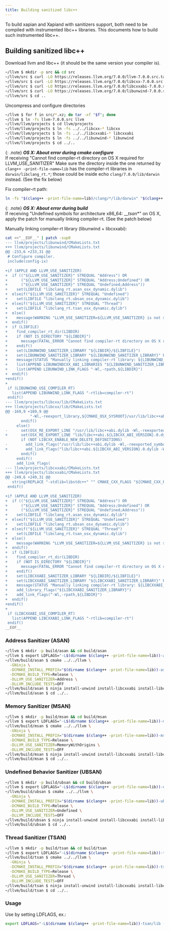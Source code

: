 ```yaml
---
title: Building sanitized libc++
---
```


To build xapian and Xapiand with sanitizers support, both need to be compiled
with instrumented libc++ libraries. This documents how to build such
instrumented libc++.


## Building sanitized libc++

Download llvm and libc++ (it should be the same version your compiler is).

```sh
~/llvm $ mkdir -p src && cd src
~/llvm/src $ curl -LO https://releases.llvm.org/7.0.0/llvm-7.0.0.src.tar.xz
~/llvm/src $ curl -LO https://releases.llvm.org/7.0.0/libcxx-7.0.0.src.tar.xz
~/llvm/src $ curl -LO https://releases.llvm.org/7.0.0/libcxxabi-7.0.0.src.tar.xz
~/llvm/src $ curl -LO https://releases.llvm.org/7.0.0/libunwind-7.0.0.src.tar.xz
~/llvm/src $ cd ..
```

Uncompress and configure directories

```sh
~/llvm $ for f in src/*.xz; do tar -xf "$f"; done
~/llvm $ ln -fs llvm-7.0.0.src llvm
~/llvm/llvm/projects $ cd llvm/projects
~/llvm/llvm/projects $ ln -fs ../../libcxx-* libcxx
~/llvm/llvm/projects $ ln -fs ../../libcxxabi-* libcxxabi
~/llvm/llvm/projects $ ln -fs ../../libunwind-* libunwind
~/llvm/llvm/projects $ cd ../..
```


{: .note}
**_OS X: About error during cmake configure_**<br>
If receiving "Cannot find compiler-rt directory on OS X required for LLVM_USE_SANITIZER"
Make sure the directory inside the one returned by `clang++ -print-file-name=lib`
has the compiler-rt libraries in `darwin/libclang_rt.*`; those could be inside
echo `clang/7.0.0/lib/darwin` instead. (See the fix below)

Fix compiler-rt path:

```sh
ln -fs "$(clang++ -print-file-name=lib)/clang/*/lib/darwin" "$(clang++ -print-file-name=lib)"
```


{: .note}
**_OS X: About error during build_**<br>
If receiving "Undefined symbols for architecture x86_64: ___tsan_*" on OS X,
apply the patch for manually linking compiler-rt. (See the patch below)

Manually linking compiler-rt library (libunwind + libcxxabi):

```sh
cat <<"__EOF__" | patch -sup0
--- llvm/projects/libunwind/CMakeLists.txt
+++ llvm/projects/libunwind/CMakeLists.txt
@@ -233,6 +233,31 @@
 # Configure compiler.
 include(config-ix)
 
+if (APPLE AND LLVM_USE_SANITIZER)
+  if (("${LLVM_USE_SANITIZER}" STREQUAL "Address") OR
+      ("${LLVM_USE_SANITIZER}" STREQUAL "Address;Undefined") OR
+      ("${LLVM_USE_SANITIZER}" STREQUAL "Undefined;Address"))
+    set(LIBFILE "libclang_rt.asan_osx_dynamic.dylib")
+  elseif("${LLVM_USE_SANITIZER}" STREQUAL "Undefined")
+    set(LIBFILE "libclang_rt.ubsan_osx_dynamic.dylib")
+  elseif("${LLVM_USE_SANITIZER}" STREQUAL "Thread")
+    set(LIBFILE "libclang_rt.tsan_osx_dynamic.dylib")
+  else()
+    message(WARNING "LLVM_USE_SANITIZER=${LLVM_USE_SANITIZER} is not supported on OS X")
+  endif()
+  if (LIBFILE)
+    find_compiler_rt_dir(LIBDIR)
+    if (NOT IS_DIRECTORY "${LIBDIR}")
+      message(FATAL_ERROR "Cannot find compiler-rt directory on OS X required for LLVM_USE_SANITIZER")
+    endif()
+    set(LIBUNWIND_SANITIZER_LIBRARY "${LIBDIR}/${LIBFILE}")
+    set(LIBUNWIND_SANITIZER_LIBRARY "${LIBUNWIND_SANITIZER_LIBRARY}" PARENT_SCOPE)
+    message(STATUS "Manually linking compiler-rt library: ${LIBUNWIND_SANITIZER_LIBRARY}")
+    list(APPEND LIBUNWINDCXX_ABI_LIBRARIES "${LIBUNWIND_SANITIZER_LIBRARY}")
+    list(APPEND LIBUNWIND_LINK_FLAGS "-Wl,-rpath,${LIBDIR}")
+  endif()
+endif()
+
 if (LIBUNWIND_USE_COMPILER_RT)
   list(APPEND LIBUNWIND_LINK_FLAGS "-rtlib=compiler-rt")
 endif()
--- llvm/projects/libcxx/lib/CMakeLists.txt
+++ llvm/projects/libcxx/lib/CMakeLists.txt
@@ -169,9 +169,9 @@
           "-Wl,-reexport_library,${CMAKE_OSX_SYSROOT}/usr/lib/libc++abi.dylib")
       endif()
     else()
-      set(OSX_RE_EXPORT_LINE "/usr/lib/libc++abi.dylib -Wl,-reexported_symbols_list,${CMAKE_CURRENT_SOURCE_DIR}/libc++abi${LIBCXX_LIBCPPABI_VERSION}.exp")
+      set(OSX_RE_EXPORT_LINE "lib/libc++abi.${LIBCXX_ABI_VERSION}.0.dylib -Wl,-reexported_symbols_list,${CMAKE_CURRENT_SOURCE_DIR}/libc++abi${LIBCXX_LIBCPPABI_VERSION}.exp")
       if (NOT LIBCXX_ENABLE_NEW_DELETE_DEFINITIONS)
-        add_link_flags("/usr/lib/libc++abi.dylib -Wl,-reexported_symbols_list,${CMAKE_CURRENT_SOURCE_DIR}/libc++abi-new-delete.exp")
+        add_link_flags("lib/libc++abi.${LIBCXX_ABI_VERSION}.0.dylib -Wl,-reexported_symbols_list,${CMAKE_CURRENT_SOURCE_DIR}/libc++abi-new-delete.exp")
       endif()
     endif()
     add_link_flags(
--- llvm/projects/libcxxabi/CMakeLists.txt
+++ llvm/projects/libcxxabi/CMakeLists.txt
@@ -249,6 +249,31 @@
   string(REPLACE "-stdlib=libstdc++" "" CMAKE_CXX_FLAGS "${CMAKE_CXX_FLAGS}")
 endif()
 
+if (APPLE AND LLVM_USE_SANITIZER)
+  if (("${LLVM_USE_SANITIZER}" STREQUAL "Address") OR
+      ("${LLVM_USE_SANITIZER}" STREQUAL "Address;Undefined") OR
+      ("${LLVM_USE_SANITIZER}" STREQUAL "Undefined;Address"))
+    set(LIBFILE "libclang_rt.asan_osx_dynamic.dylib")
+  elseif("${LLVM_USE_SANITIZER}" STREQUAL "Undefined")
+    set(LIBFILE "libclang_rt.ubsan_osx_dynamic.dylib")
+  elseif("${LLVM_USE_SANITIZER}" STREQUAL "Thread")
+    set(LIBFILE "libclang_rt.tsan_osx_dynamic.dylib")
+  else()
+    message(WARNING "LLVM_USE_SANITIZER=${LLVM_USE_SANITIZER} is not supported on OS X")
+  endif()
+  if (LIBFILE)
+    find_compiler_rt_dir(LIBDIR)
+    if (NOT IS_DIRECTORY "${LIBDIR}")
+      message(FATAL_ERROR "Cannot find compiler-rt directory on OS X required for LLVM_USE_SANITIZER")
+    endif()
+    set(LIBCXXABI_SANITIZER_LIBRARY "${LIBDIR}/${LIBFILE}")
+    set(LIBCXXABI_SANITIZER_LIBRARY "${LIBCXXABI_SANITIZER_LIBRARY}" PARENT_SCOPE)
+    message(STATUS "Manually linking compiler-rt library: ${LIBCXXABI_SANITIZER_LIBRARY}")
+    add_library_flags("${LIBCXXABI_SANITIZER_LIBRARY}")
+    add_link_flags("-Wl,-rpath,${LIBDIR}")
+  endif()
+endif()
+
 if (LIBCXXABI_USE_COMPILER_RT)
   list(APPEND LIBCXXABI_LINK_FLAGS "-rtlib=compiler-rt")
 endif()
__EOF__
```


### Address Sanitizer (ASAN)

```sh
~/llvm $ mkdir -p build/asan && cd build/asan
~/llvm $ export LDFLAGS="-L$(dirname $(clang++ -print-file-name=lib))-asan/lib -Wl,-rpath,$(dirname $(clang++ -print-file-name=lib))-asan/lib"
~/llvm/build/asan $ cmake ../../llvm \
  -GNinja \
  -DCMAKE_INSTALL_PREFIX="$(dirname $(clang++ -print-file-name=lib))-asan" \
  -DCMAKE_BUILD_TYPE=Release \
  -DLLVM_USE_SANITIZER=Address \
  -DLLVM_INCLUDE_TESTS=OFF
~/llvm/build/asan $ ninja install-unwind install-libcxxabi install-libcxx
~/llvm/build/asan $ cd ../..
```


### Memory Sanitizer (MSAN)

```sh
~/llvm $ mkdir -p build/msan && cd build/msan
~/llvm $ export LDFLAGS="-L$(dirname $(clang++ -print-file-name=lib))-msan/lib -Wl,-rpath,$(dirname $(clang++ -print-file-name=lib))-msan/lib"
~/llvm/build/msan $ cmake ../../llvm \
  -GNinja \
  -DCMAKE_INSTALL_PREFIX="$(dirname $(clang++ -print-file-name=lib))-msan" \
  -DCMAKE_BUILD_TYPE=Release \
  -DLLVM_USE_SANITIZER=MemoryWithOrigins \
  -DLLVM_INCLUDE_TESTS=OFF
~/llvm/build/msan $ ninja install-unwind install-libcxxabi install-libcxx
~/llvm/build/msan $ cd ../..
```


### Undefined Behavior Sanitizer (UBSAN)

```sh
~/llvm $ mkdir -p build/ubsan && cd build/ubsan
~/llvm $ export LDFLAGS="-L$(dirname $(clang++ -print-file-name=lib))-ubsan/lib -Wl,-rpath,$(dirname $(clang++ -print-file-name=lib))-ubsan/lib"
~/llvm/build/ubsan $ cmake ../../llvm \
  -GNinja \
  -DCMAKE_INSTALL_PREFIX="$(dirname $(clang++ -print-file-name=lib))-ubsan" \
  -DCMAKE_BUILD_TYPE=Release \
  -DLLVM_USE_SANITIZER=Undefined \
  -DLLVM_INCLUDE_TESTS=OFF
~/llvm/build/ubsan $ ninja install-unwind install-libcxxabi install-libcxx
~/llvm/build/ubsan $ cd ../..
```


### Thread Sanitizer (TSAN)

```sh
~/llvm $ mkdir -p build/tsan && cd build/tsan
~/llvm $ export LDFLAGS="-L$(dirname $(clang++ -print-file-name=lib))-tsan/lib -Wl,-rpath,$(dirname $(clang++ -print-file-name=lib))-tsan/lib"
~/llvm/build/tsan $ cmake ../../llvm \
  -GNinja \
  -DCMAKE_INSTALL_PREFIX="$(dirname $(clang++ -print-file-name=lib))-tsan" \
  -DCMAKE_BUILD_TYPE=Release \
  -DLLVM_USE_SANITIZER=Thread \
  -DLLVM_INCLUDE_TESTS=OFF
~/llvm/build/tsan $ ninja install-unwind install-libcxxabi install-libcxx
~/llvm/build/tsan $ cd ../..
```


### Usage

Use by setting LDFLAGS, ex.:

```sh
export LDFLAGS="-L$(dirname $(clang++ -print-file-name=lib))-tsan/lib -Wl,-rpath,$(dirname $(clang++ -print-file-name=lib))-tsan/lib"
```
